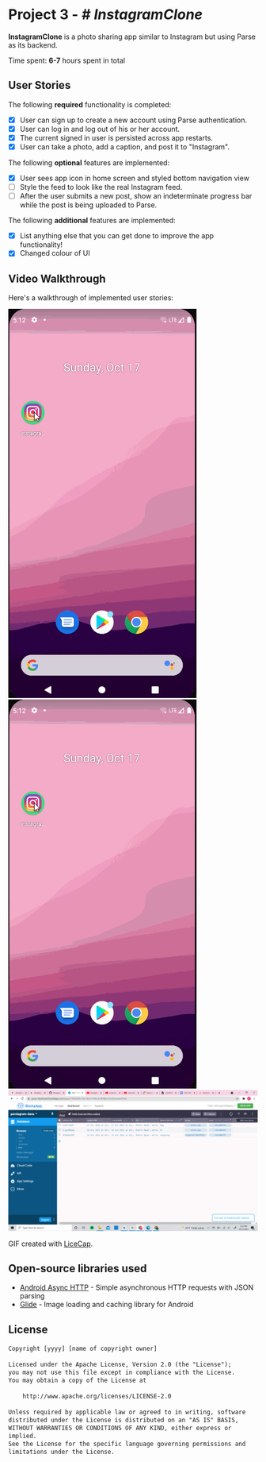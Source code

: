 
# Project 3 - *# InstagramClone*

**InstagramClone** is a photo sharing app similar to Instagram but using Parse as its backend.

Time spent: **6-7** hours spent in total

## User Stories

The following **required** functionality is completed:

- [x] User can sign up to create a new account using Parse authentication.
- [x] User can log in and log out of his or her account.
- [x] The current signed in user is persisted across app restarts.
- [x] User can take a photo, add a caption, and post it to "Instagram".

The following **optional** features are implemented:

- [x] User sees app icon in home screen and styled bottom navigation view
- [ ] Style the feed to look like the real Instagram feed.
- [ ] After the user submits a new post, show an indeterminate progress bar while the post is being uploaded to Parse.

The following **additional** features are implemented:

- [x] List anything else that you can get done to improve the app functionality!
- [X] Changed colour of UI

## Video Walkthrough

Here's a walkthrough of implemented user stories:

<img src='https://github.com/danagoodridge/InstagramClone/blob/master/walkthrough(unit%205%20part%201).gif' title='Video Walkthrough' width='' alt='Video Walkthrough' />

<img src='https://github.com/danagoodridge/InstagramClone/blob/master/walkthrough(unit%205%20part%201).gif' title='Video Walkthrough' width='' alt='Video Walkthrough' />

<img src='https://github.com/danagoodridge/InstagramClone/blob/master/2021-10-17.png' title='Parse Dashboard' width='' alt='Parse Dashboard' />

GIF created with [LiceCap](http://www.cockos.com/licecap/).

## Open-source libraries used

- [Android Async HTTP](https://github.com/codepath/CPAsyncHttpClient) - Simple asynchronous HTTP requests with JSON parsing
- [Glide](https://github.com/bumptech/glide) - Image loading and caching library for Android

## License

    Copyright [yyyy] [name of copyright owner]

    Licensed under the Apache License, Version 2.0 (the "License");
    you may not use this file except in compliance with the License.
    You may obtain a copy of the License at

        http://www.apache.org/licenses/LICENSE-2.0

    Unless required by applicable law or agreed to in writing, software
    distributed under the License is distributed on an "AS IS" BASIS,
    WITHOUT WARRANTIES OR CONDITIONS OF ANY KIND, either express or implied.
    See the License for the specific language governing permissions and
    limitations under the License.
